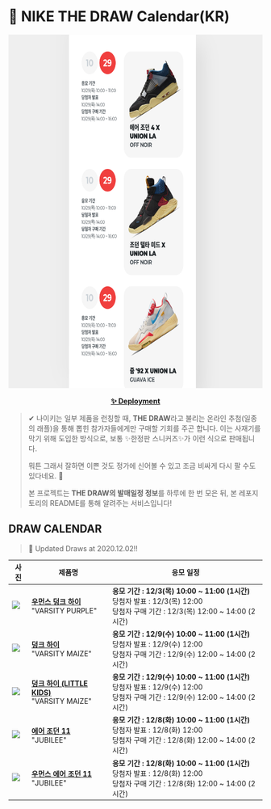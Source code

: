 # 👟 NIKE THE DRAW Calendar(KR)

<div align="center">
  <a href="https://junhoyeo.github.io/NIKE-THE-DRAW-Calendar/">
    <img src="./docs/images/preview.png" alt="Preview image of deployed application" height="700px" width="700px" />
  </a>
</div>

<p align="center">
  <a href="https://junhoyeo.github.io/NIKE-THE-DRAW-Calendar/">
    <strong>✨ Deployment</strong>
  </a>
</p>

> ✔ 나이키는 일부 제품을 런칭할 때, **THE DRAW**라고 불리는 온라인 추첨(일종의 래플)을 통해 뽑힌 참가자들에게만 구매할 기회를 주곤 합니다. 이는 사재기를 막기 위해 도입한 방식으로, 보통 ✨한정판 스니커즈✨가 이런 식으로 판매됩니다.
>
> 뭐튼 그래서 잘하면 이쁜 것도 정가에 신어볼 수 있고 조금 비싸게 다시 팔 수도 있다네요. 🤭
>
> 본 프로젝트는 **THE DRAW의 발매일정 정보**를 하루에 한 번 모은 뒤, 본 레포지토리의 README를 통해 알려주는 서비스입니다!

## DRAW CALENDAR

<!-- DRAW CALENDAR: START -->

> 👟 Updated Draws at 2020.12.02‼️

| 사진 | 제품명 | 응모 일정 |
| --- | ---- | ------- |
| <img src="https://static-breeze.nike.co.kr/kr/ko_kr/cmsstatic/product/DC5382-100/e96959e6-cb00-42b4-bbda-71ff4bbba45f_primary.jpg?snkrBrowse" width="256" /> | <a href="https://www.nike.com/kr/launch/t/women/fw/nike-sportswear/DC5382-100/lnds95/w-nike-dunk-hi-sp"><strong>우먼스 덩크 하이</strong><br /></a> "VARSITY PURPLE" | <strong>응모 기간 : 12/3(목) 10:00 ~ 11:00 (1시간)</strong><br />당첨자 발표 : 12/3(목) 12:00<br />당첨자 구매 기간 : 12/3(목) 12:00 ~ 14:00 (2시간) |
| <img src="https://static-breeze.nike.co.kr/kr/ko_kr/cmsstatic/product/CZ8149-002/9fc19206-91ad-42a1-ba29-c61de26d43e1_primary.jpg?snkrBrowse" width="256" /> | <a href="https://www.nike.com/kr/launch/t/men/fw/nike-sportswear/CZ8149-002/bmew58/nike-dunk-hi-sp"><strong>덩크 하이</strong><br /></a> "VARSITY MAIZE" | <strong>응모 기간 : 12/9(수) 10:00 ~ 11:00 (1시간)</strong><br />당첨자 발표 : 12/9(수) 12:00<br />당첨자 구매 기간 : 12/9(수) 12:00 ~ 14:00 (2시간) |
| <img src="https://static-breeze.nike.co.kr/kr/ko_kr/cmsstatic/product/DC9053-002/10231e66-fd9d-4b8d-8d0d-0d7b89e88380_primary.jpg?snkrBrowse" width="256" /> | <a href="https://www.nike.com/kr/launch/t/little-kids/fw/young-athletes/DC9053-002/gymf37/nike-dunk-high-sp-ps"><strong>덩크 하이 (LITTLE KIDS)</strong><br /></a> "VARSITY MAIZE" | <strong>응모 기간 : 12/9(수) 10:00 ~ 11:00 (1시간)</strong><br />당첨자 발표 : 12/9(수) 12:00<br />당첨자 구매 기간 : 12/9(수) 12:00 ~ 14:00 (2시간) |
| <img src="https://static-breeze.nike.co.kr/kr/ko_kr/cmsstatic/product/CT8012-011/b260349b-01f2-47d4-8460-6b2004c628bf_primary.jpg?snkrBrowse" width="256" /> | <a href="https://www.nike.com/kr/launch/t/men/fw/basketball/CT8012-011/imcf36/air-jordan-11-retro"><strong>에어 조던 11</strong><br /></a> "JUBILEE" | <strong>응모 기간 : 12/8(화) 10:00 ~ 11:00 (1시간)</strong><br />당첨자 발표 : 12/8(화) 12:00<br />당첨자 구매 기간 : 12/8(화) 12:00 ~ 14:00 (2시간) |
| <img src="https://static-breeze.nike.co.kr/kr/ko_kr/cmsstatic/product/AR0715-011/25273673-366e-40a1-b41e-b406b089a81a_primary.jpg?snkrBrowse" width="256" /> | <a href="https://www.nike.com/kr/launch/t/women/fw/basketball/AR0715-011/uaui82/wmns-air-jordan-11-retro"><strong>우먼스 에어 조던 11</strong><br /></a> "JUBILEE" | <strong>응모 기간 : 12/8(화) 10:00 ~ 11:00 (1시간)</strong><br />당첨자 발표 : 12/8(화) 12:00<br />당첨자 구매 기간 : 12/8(화) 12:00 ~ 14:00 (2시간) |

<!-- DRAW CALENDAR: END -->
